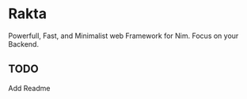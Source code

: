 # Rakta

Powerfull, Fast, and Minimalist web Framework for Nim. Focus on your Backend.

## TODO
Add Readme
